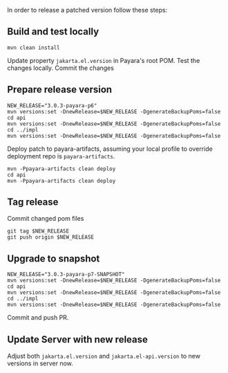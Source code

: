 In order to release a patched version follow these steps:

## Build and test locally

```
mvn clean install
```

Update property `jakarta.el.version` in Payara's root POM.
Test the changes locally.
Commit the changes

## Prepare release version

```
NEW_RELEASE="3.0.3-payara-p6"
mvn versions:set -DnewRelease=$NEW_RELEASE -DgenerateBackupPoms=false
cd api
mvn versions:set -DnewRelease=$NEW_RELEASE -DgenerateBackupPoms=false
cd ../impl
mvn versions:set -DnewRelease=$NEW_RELEASE -DgenerateBackupPoms=false
```

Deploy patch to payara-artifacts, assuming your local profile to override deployment repo is `payara-artifacts`.

```
mvn -Ppayara-artifacts clean deploy
cd api
mvn -Ppayara-artifacts clean deploy
```

## Tag release

Commit changed pom files

```
git tag $NEW_RELEASE
git push origin $NEW_RELEASE
```

## Upgrade to snapshot
```
NEW_RELEASE="3.0.3-payara-p7-SNAPSHOT"
mvn versions:set -DnewRelease=$NEW_RELEASE -DgenerateBackupPoms=false
cd api
mvn versions:set -DnewRelease=$NEW_RELEASE -DgenerateBackupPoms=false
cd ../impl
mvn versions:set -DnewRelease=$NEW_RELEASE -DgenerateBackupPoms=false
```

Commit and push PR.

## Update Server with new release

Adjust both `jakarta.el.version` and `jakarta.el-api.version` to new versions in server now.